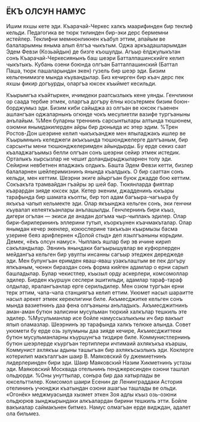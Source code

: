 ## ЁКЪ ОЛСУН НАМУС

Ишим яхшы кете эди.
Къарачай-Черкес халкъ маарифинден бир теклиф кельди.
Педагогика ве тюрк тилинден бир-эки дерс бермемни истейлер.
Теклифни мемнюнликнен къабул эттим, апайым ве балаларымны яныма алып ёлгъа чыкътым.
Оджа аркъадашларымдан Эдем Февзи (Козьайдын) де бизге къошулды.
Агъыр ёлджулыкътан сонъ Къарачай-Черкесиянынъ баш шеэри Батталпашинскийге келип чыкътыкъ.
Кубань озени боюнда олгъан Батталпашинский (Баттал Паша, тюрк пашаларындан экен) гузель бир шеэр эди.
Бизим кельгенимизге мында къувандылар.
Биз кечирген бир къач дерс пек яхшы фикир догъурды, оларгъа юксек къыймет кесильди.

Къырымгъа къайтыркен, ичимдеки раатсызлыкъ кене уянды.
Генчликни ор саада тербие этмек, оларгъа догъру ёлны косьтермек бизим боюн-борджумыз эди.
Бизим киби сайыджа аз олгъан ве юксек гъаенен ашлангъан оджаларнынъ огюнде чокъ месулиетли вазифе тургъаныны анълайым.
%Мен буларны треннинъ сарсынтылары алтында тюшюнем, озюмни янымдакилерден айры бир дюньяда ис этер эдим.
%Трен Ростов-Дон шеэрине келип чыкъкъандже мен япыладжакъ ишлер ве Къырымнынъ келеджеги акъкъында тюшюнджелерге далгъаным, бир сарсынты мени тюшюнджелеримден айындырды.
Бу ерде секиз саат къаладжагъымыз белли олгъан сонъ шеэрни сейир этмек истедик.
Орталыкъ хырсызлар не чешит доландырыджыларнен толу эди.
Сейирни невбетнен япаджакъ олдыкъ.
Башта Эдем Февзи кетти, бизлер балаларнен шейлеримизнинъ янында къалдыкъ.
О бир сааттан сонъ кельди, мен кеттим.
Шеэрни экиге айыргъан буюк джадде бою кеттим.
Сокъакъта трамвайдан гъайры эр шей бар.
Тюкянларда фиятлар къарардан зияде юксек эди.
Кетер экеним, джадденинъ юкъары тарафында бир шамата къопты, бир топ адам багъыра-чагъыра бу якъкъа чапып кельмекте эди.
Олар якъынджа кельген сонъ, эки генчни къувалап келеяткъанлары анълашылды.
Генчлернинъ бири къыз, дигери огълан — экиси де анадан догъма чыр-чыплакъ эдилер.
Олар бири-бирилерининъ эллерини тутып, къоркъунен къачмакъталар.
Олар янымдан кечер экенлер, кокюслерине такъкъан къырмызы басма узерине беяз арифлернен «Долой стыд» деп язылгъаныны корьдим.
Демек, «ёкъ олсун намус».
Чыплакъ яшлар бир эв ичине кирип сакъландылар.
Эвнинъ янындаки багъырышувлар ве куфюрлерден мейдангъа кельген бир увулты инсанны сагъыр этеджек дереджеде эди.
Мен булунгъан еримден яваш-яваш узакълаштым ве пек догъру япкъаным, чюнкн бираздан сонъ форма кийген адамлар о ерни сарып башладылар.
Булар чекистлер, къызыл орду аскерлери, комсомоллар эдилер.
Бирден къуршун сеслери эшитильди, адамлар тараф-тараф олдылар, яралангъанлар ерге серильдилер.
Мен озюм тургъан ерни терк эттим, чапа-чапа станциягъа келип еттим.
Укюмет насыл шараитте насыл арекет этмек кереклигини биле.
Акъмесджитке кельген сонъ мында вазиетнинъ даа фена олгъаныны анъладыкъ.
Акъмесджитнинъ аман-аман бутюн эалисини мусульман тюркий халкълар тешкиль эте эдилер.
%Мусульманлар исе бойле намуссызлыкъны ич бир вакъыт япып оламазлар.
Шеэрнинъ эр тарафында халкъ телюке алында.
Совет укюмети бу ерде озь зулумыны даа зияде кечире, Акъмесджиттеки бутюн мусульманларны къуршунгъа тиздире биле.
Коммунистлернинъ бутюн шеэрлерде къургъан тертиплери ичтимаий ахлякъкъа къаршы, Коммунист ахлякъы адыны ташыгъан бир ахлякъсызлыкъ эди.
Коклерге котерилип макъталгъан шаир В. Маяковский бу джемиетнинъ лидерлеринден бири эди.
Шаир Маяковский Назим Хикметнинъ устазы эди.
Маяковский Москвада отельнинъ пенджересинден озюни ташлап ольдюрди.
%Оны унуттылар, сонъра бир даа хатырлады ве юксельттилер.
Комсомол шаири Есенин де Ленинграддаки Астория отелининъ учюнджи къатындан озюни ашагъы ташлады ве ольди.
«Огонёк» меджмуасында хызмет эткен Зоя адлы къыз озь-озюни ольдюрюв зынджырындаки алкъалардан бирини тешкиль этти.
Бойле вакъиалар саймакънен битмез.
Намус олмагъан ерде видждан, адалет ола бильмез.
